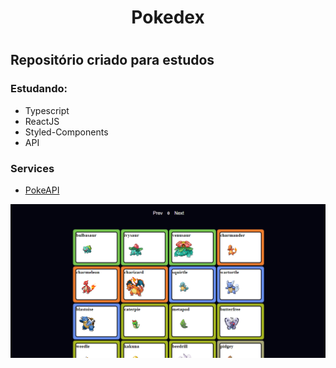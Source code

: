 <h1 align="center"> Pokedex <h1>

## Repositório criado para estudos
### Estudando:
- Typescript
- ReactJS
- Styled-Components
- API 

### Services
- [PokeAPI](https://pokeapi.co/)

<img src="screenshot.png"/>
